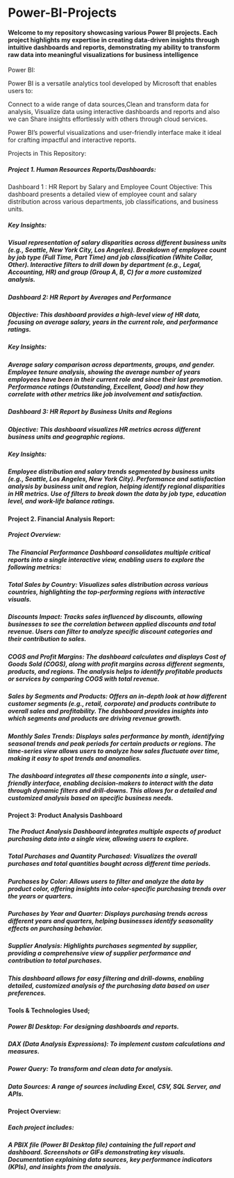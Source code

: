 # Power-BI-Projects


<h4>Welcome to my repository showcasing various Power BI projects. Each project highlights my expertise in creating data-driven insights through intuitive dashboards and reports, demonstrating my ability to transform raw data into meaningful visualizations for business intelligence</h4>

Power BI:

Power BI is a versatile analytics tool developed by Microsoft that enables users to:

Connect to a wide range of data sources,Clean and transform data for analysis, Visualize data using interactive dashboards and reports and also we can Share insights effortlessly with others through cloud services.

Power BI’s powerful visualizations and user-friendly interface make it ideal for crafting impactful and interactive reports.

Projects in This Repository:

<h5>Project 1. Human Resources Reports/Dashboards:</h5>
   
Dashboard 1 : HR Report by Salary and Employee Count
Objective: This dashboard presents a detailed view of employee count and salary distribution across various departments, job classifications, and business units.

<h5>Key Insights:</h5>

<h5>Visual representation of salary disparities across different business units (e.g., Seattle, New York City, Los Angeles).
Breakdown of employee count by job type (Full Time, Part Time) and job classification (White Collar, Other).
Interactive filters to drill down by department (e.g., Legal, Accounting, HR) and group (Group A, B, C) for a more customized analysis.</h5>

<h5>Dashboard 2: HR Report by Averages and Performance</h5>

<h5>Objective: This dashboard provides a high-level view of HR data, focusing on average salary, years in the current role, and performance ratings.</h5>

<h5>Key Insights:</h5>

<h5>Average salary comparison across departments, groups, and gender.
Employee tenure analysis, showing the average number of years employees have been in their current role and since their last promotion.
Performance ratings (Outstanding, Excellent, Good) and how they correlate with other metrics like job involvement and satisfaction.</h5>

<h5>Dashboard 3: HR Report by Business Units and Regions</h5>

<h5>Objective: This dashboard visualizes HR metrics across different business units and geographic regions.</h5>

<h5>Key Insights:</h5>

<h5>Employee distribution and salary trends segmented by business units (e.g., Seattle, Los Angeles, New York City).
Performance and satisfaction analysis by business unit and region, helping identify regional disparities in HR metrics.
Use of filters to break down the data by job type, education level, and work-life balance ratings.</h5>




<h4>Project 2. Financial Analysis Report: </h4>


<h5>Project Overview:</h5>

<h5>The Financial Performance Dashboard consolidates multiple critical reports into a single interactive view, enabling users to explore the following metrics:</h5>

<h5>Total Sales by Country: Visualizes sales distribution across various countries, highlighting the top-performing regions with interactive visuals.</h5>

<h5>Discounts Impact: Tracks sales influenced by discounts, allowing businesses to see the correlation between applied discounts and total revenue. Users can filter to analyze specific discount categories and their contribution to sales.</h5>

<h5>COGS and Profit Margins: The dashboard calculates and displays Cost of Goods Sold (COGS), along with profit margins across different segments, products, and regions. The analysis helps to identify profitable products or services by comparing COGS with total revenue.</h5>

<h5>Sales by Segments and Products: Offers an in-depth look at how different customer segments (e.g., retail, corporate) and products contribute to overall sales and profitability. The dashboard provides insights into which segments and products are driving revenue growth.</h5>

<h5>Monthly Sales Trends: Displays sales performance by month, identifying seasonal trends and peak periods for certain products or regions. The time-series view allows users to analyze how sales fluctuate over time, making it easy to spot trends and anomalies.</h5>

<h5>The dashboard integrates all these components into a single, user-friendly interface, enabling decision-makers to interact with the data through dynamic filters and drill-downs. This allows for a detailed and customized analysis based on specific business needs.</h5>





<h4>Project 3: Product Analysis Dashboard</h4>


<h5>The Product Analysis Dashboard integrates multiple aspects of product purchasing data into a single view, allowing users to explore.</h5>

<h5>Total Purchases and Quantity Purchased: Visualizes the overall purchases and total quantities bought across different time periods.</h5>

<h5>Purchases by Color: Allows users to filter and analyze the data by product color, offering insights into color-specific purchasing trends over the years or quarters.</h5>

<h5>Purchases by Year and Quarter: Displays purchasing trends across different years and quarters, helping businesses identify seasonality effects on purchasing behavior.</h5>

<h5>Supplier Analysis: Highlights purchases segmented by supplier, providing a comprehensive view of supplier performance and contribution to total purchases.</h5>

<h5>This dashboard allows for easy filtering and drill-downs, enabling detailed, customized analysis of the purchasing data based on user preferences.</h5>



<h4>Tools & Technologies Used;</h4>

<h5>Power BI Desktop: For designing dashboards and reports.</h5>

<h5>DAX (Data Analysis Expressions): To implement custom calculations and measures.</h5>

<h5>Power Query: To transform and clean data for analysis.</h5>

<h5>Data Sources: A range of sources including Excel, CSV, SQL Server, and APIs.</h5>


<h4>Project Overview:</h4>

<h5>Each project includes:</h5>

<h5>A PBIX file (Power BI Desktop file) containing the full report and dashboard.
Screenshots or GIFs demonstrating key visuals.
Documentation explaining data sources, key performance indicators (KPIs), and insights from the analysis.</h5>
